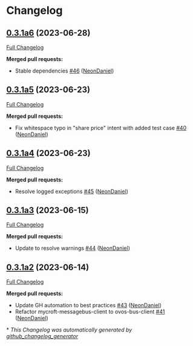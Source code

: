 # Changelog

## [0.3.1a6](https://github.com/NeonGeckoCom/skill-stock/tree/0.3.1a6) (2023-06-28)

[Full Changelog](https://github.com/NeonGeckoCom/skill-stock/compare/0.3.1a5...0.3.1a6)

**Merged pull requests:**

- Stable dependencies [\#46](https://github.com/NeonGeckoCom/skill-stock/pull/46) ([NeonDaniel](https://github.com/NeonDaniel))

## [0.3.1a5](https://github.com/NeonGeckoCom/skill-stock/tree/0.3.1a5) (2023-06-23)

[Full Changelog](https://github.com/NeonGeckoCom/skill-stock/compare/0.3.1a4...0.3.1a5)

**Merged pull requests:**

- Fix whitespace typo in "share price" intent with added test case [\#40](https://github.com/NeonGeckoCom/skill-stock/pull/40) ([NeonDaniel](https://github.com/NeonDaniel))

## [0.3.1a4](https://github.com/NeonGeckoCom/skill-stock/tree/0.3.1a4) (2023-06-23)

[Full Changelog](https://github.com/NeonGeckoCom/skill-stock/compare/0.3.1a3...0.3.1a4)

**Merged pull requests:**

- Resolve logged exceptions [\#45](https://github.com/NeonGeckoCom/skill-stock/pull/45) ([NeonDaniel](https://github.com/NeonDaniel))

## [0.3.1a3](https://github.com/NeonGeckoCom/skill-stock/tree/0.3.1a3) (2023-06-15)

[Full Changelog](https://github.com/NeonGeckoCom/skill-stock/compare/0.3.1a2...0.3.1a3)

**Merged pull requests:**

- Update to resolve warnings [\#44](https://github.com/NeonGeckoCom/skill-stock/pull/44) ([NeonDaniel](https://github.com/NeonDaniel))

## [0.3.1a2](https://github.com/NeonGeckoCom/skill-stock/tree/0.3.1a2) (2023-06-14)

[Full Changelog](https://github.com/NeonGeckoCom/skill-stock/compare/0.3.0...0.3.1a2)

**Merged pull requests:**

- Update GH automation to best practices [\#43](https://github.com/NeonGeckoCom/skill-stock/pull/43) ([NeonDaniel](https://github.com/NeonDaniel))
- Refactor mycroft-messagebus-client to ovos-bus-client [\#41](https://github.com/NeonGeckoCom/skill-stock/pull/41) ([NeonDaniel](https://github.com/NeonDaniel))



\* *This Changelog was automatically generated by [github_changelog_generator](https://github.com/github-changelog-generator/github-changelog-generator)*
